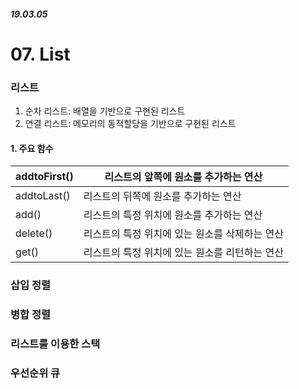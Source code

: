 ##### 19.03.05

# 07. List

###  리스트

1. 순차 리스트: 배열을 기반으로 구현된 리스트
2. 연결 리스트: 메모리의 동적할당을 기반으로 구현된 리스트

#### 1. 주요 함수 

| addtoFirst() | 리스트의 앞쪽에 원소를 추가하는 연산           |
| ------------ | ---------------------------------------------- |
| addtoLast()  | 리스트의 뒤쪽에 원소를 추가하는 연산           |
| add()        | 리스트의 특정 위치에 원소를 추가하는 연산      |
| delete()     | 리스트의 특정 위치에 있는 원소를 삭제하는 연산 |
| get()        | 리스트의 특정 위치에 있는 원소를 리턴하는 연산 |



### 삽입 정렬





### 병합 정렬





### 리스트를 이용한 스택





### 우선순위 큐



